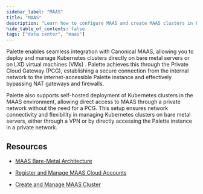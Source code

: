 ```yaml
---
sidebar_label: "MAAS"
title: "MAAS"
description: "Learn how to configure MAAS and create MAAS clusters in Palette"
hide_table_of_contents: false
tags: ["data center", "maas"]
---
```


Palette enables seamless integration with Canonical MAAS, allowing you to deploy and manage Kubernetes clusters directly
on bare metal servers or on LXD virtual machines (VMs) . Palette achieves this through the Private Cloud Gateway (PCG),
establishing a secure connection from the internal network to the internet-accessible Palette instance and effectively
bypassing NAT gateways and firewalls.

Palette also supports self-hosted deployment of Kubernetes clusters in the MAAS environment, allowing direct access to
MAAS through a private network without the need for a PCG. This setup ensures network connectivity and flexibility in
managing Kubernetes clusters on bare metal servers, either through a VPN or by directly accessing the Palette instance
in a private network.

## Resources

- [MAAS Bare-Metal Architecture](architecture.md)

- [Register and Manage MAAS Cloud Accounts](register-manage-maas-cloud-accounts.md)

- [Create and Manage MAAS Cluster](create-manage-maas-clusters.md)
